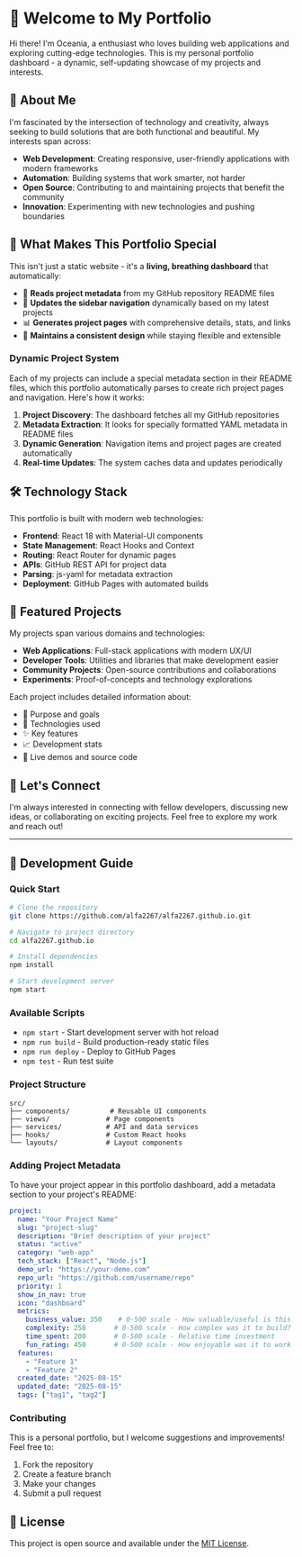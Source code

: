 # 👋 Welcome to My Portfolio

Hi there! I'm Oceania, a enthusiast who loves building web applications and exploring cutting-edge technologies. This is my personal portfolio dashboard - a dynamic, self-updating showcase of my projects and interests.

## 🚀 About Me

I'm fascinated by the intersection of technology and creativity, always seeking to build solutions that are both functional and beautiful. My interests span across:

- **Web Development**: Creating responsive, user-friendly applications with modern frameworks
- **Automation**: Building systems that work smarter, not harder
- **Open Source**: Contributing to and maintaining projects that benefit the community
- **Innovation**: Experimenting with new technologies and pushing boundaries

## 🌟 What Makes This Portfolio Special

This isn't just a static website - it's a **living, breathing dashboard** that automatically:

- 📖 **Reads project metadata** from my GitHub repository README files
- 🔄 **Updates the sidebar navigation** dynamically based on my latest projects
- 📊 **Generates project pages** with comprehensive details, stats, and links
- 🎨 **Maintains a consistent design** while staying flexible and extensible

### Dynamic Project System

Each of my projects can include a special metadata section in their README files, which this portfolio automatically parses to create rich project pages and navigation. Here's how it works:

1. **Project Discovery**: The dashboard fetches all my GitHub repositories
2. **Metadata Extraction**: It looks for specially formatted YAML metadata in README files
3. **Dynamic Generation**: Navigation items and project pages are created automatically
4. **Real-time Updates**: The system caches data and updates periodically

## 🛠 Technology Stack

This portfolio is built with modern web technologies:

- **Frontend**: React 18 with Material-UI components
- **State Management**: React Hooks and Context
- **Routing**: React Router for dynamic pages
- **APIs**: GitHub REST API for project data
- **Parsing**: js-yaml for metadata extraction
- **Deployment**: GitHub Pages with automated builds

## 📁 Featured Projects

My projects span various domains and technologies:

- **Web Applications**: Full-stack applications with modern UX/UI
- **Developer Tools**: Utilities and libraries that make development easier
- **Community Projects**: Open-source contributions and collaborations
- **Experiments**: Proof-of-concepts and technology explorations

Each project includes detailed information about:
- 🎯 Purpose and goals
- 🔧 Technologies used
- ✨ Key features
- 📈 Development stats
- 🔗 Live demos and source code

## 🤝 Let's Connect

I'm always interested in connecting with fellow developers, discussing new ideas, or collaborating on exciting projects. Feel free to explore my work and reach out!

---

## 🚀 Development Guide

### Quick Start

```bash
# Clone the repository
git clone https://github.com/alfa2267/alfa2267.github.io.git

# Navigate to project directory
cd alfa2267.github.io

# Install dependencies
npm install

# Start development server
npm start
```

### Available Scripts

- `npm start` - Start development server with hot reload
- `npm run build` - Build production-ready static files
- `npm run deploy` - Deploy to GitHub Pages
- `npm test` - Run test suite

### Project Structure

```
src/
├── components/          # Reusable UI components
├── views/              # Page components
├── services/           # API and data services
├── hooks/              # Custom React hooks
└── layouts/            # Layout components
```

### Adding Project Metadata

To have your project appear in this portfolio dashboard, add a metadata section to your project's README:

<!-- PROJECT-META-START -->
```yaml
project:
  name: "Your Project Name"
  slug: "project-slug"
  description: "Brief description of your project"
  status: "active"
  category: "web-app"
  tech_stack: ["React", "Node.js"]
  demo_url: "https://your-demo.com"
  repo_url: "https://github.com/username/repo"
  priority: 1
  show_in_nav: true
  icon: "dashboard"
  metrics:
    business_value: 350    # 0-500 scale - How valuable/useful is this project?
    complexity: 250       # 0-500 scale - How complex was it to build?
    time_spent: 200       # 0-500 scale - Relative time investment
    fun_rating: 450       # 0-500 scale - How enjoyable was it to work on?
  features:
    - "Feature 1"
    - "Feature 2"
  created_date: "2025-08-15"
  updated_date: "2025-08-15"
  tags: ["tag1", "tag2"]
```
<!-- PROJECT-META-END -->


### Contributing

This is a personal portfolio, but I welcome suggestions and improvements! Feel free to:

1. Fork the repository
2. Create a feature branch
3. Make your changes
4. Submit a pull request

## 📝 License

This project is open source and available under the [MIT License](LICENSE).
